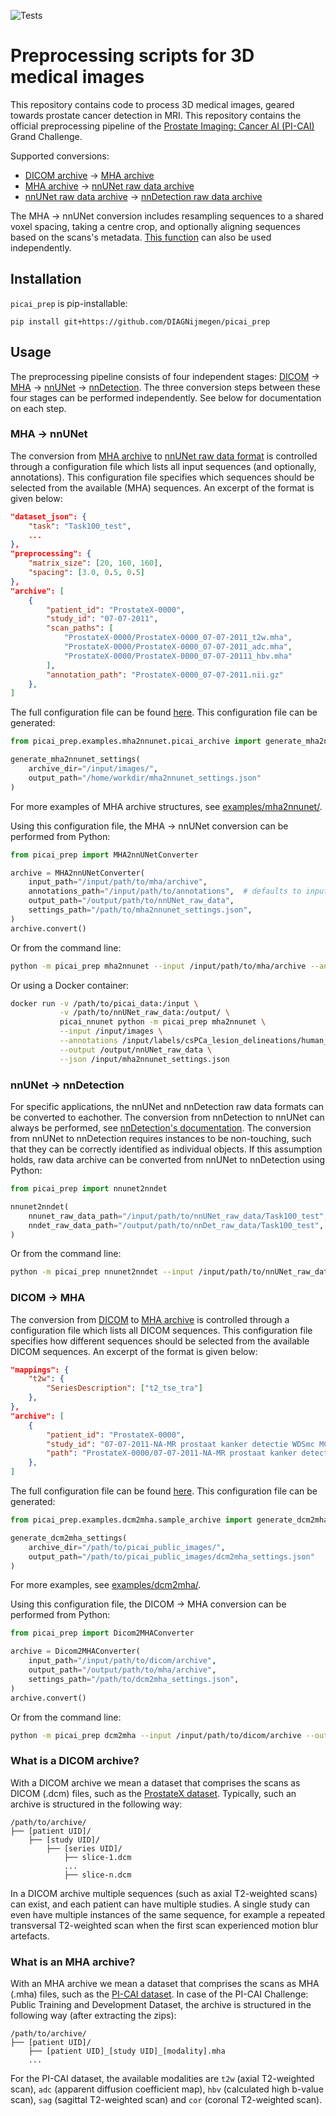 ![Tests](https://github.com/DIAGNijmegen/picai_prep/actions/workflows/tests.yml/badge.svg)

# Preprocessing scripts for 3D medical images

This repository contains code to process 3D medical images, geared towards prostate cancer detection in MRI. This repository contains the official preprocessing pipeline of the [Prostate Imaging: Cancer AI (PI-CAI)](https://pi-cai.grand-challenge.org/) Grand Challenge.

Supported conversions:
- [DICOM archive][dicom-archive] → [MHA archive][mha-archive]
- [MHA archive][mha-archive] → [nnUNet raw data archive][nnunet-archive]
- [nnUNet raw data archive][nnunet-archive] → [nnDetection raw data archive][nndetection-archive]

The MHA → nnUNet conversion includes resampling sequences to a shared voxel spacing, taking a centre crop, and optionally aligning sequences based on the scans's metadata. [This function](src/picai_prep/preprocessing.py#L462) can also be used independently.

## Installation
`picai_prep` is pip-installable:

`pip install git+https://github.com/DIAGNijmegen/picai_prep`

## Usage
The preprocessing pipeline consists of four independent stages: [DICOM][dicom-archive] → [MHA][mha-archive] → [nnUNet][nnunet-archive] → [nnDetection][nndetection-archive]. The three conversion steps between these four stages can be performed independently. See below for documentation on each step.

### MHA → nnUNet
The conversion from [MHA archive][mha-archive] to [nnUNet raw data format][nnunet-archive] is controlled through a configuration file which lists all input sequences (and optionally, annotations). This configuration file specifies which sequences should be selected from the available (MHA) sequences. An excerpt of the format is given below:

```json
"dataset_json": {
    "task": "Task100_test",
    ...
},
"preprocessing": {
    "matrix_size": [20, 160, 160],
    "spacing": [3.0, 0.5, 0.5]
},
"archive": [
    {
        "patient_id": "ProstateX-0000",
        "study_id": "07-07-2011",
        "scan_paths": [
            "ProstateX-0000/ProstateX-0000_07-07-2011_t2w.mha",
            "ProstateX-0000/ProstateX-0000_07-07-2011_adc.mha",
            "ProstateX-0000/ProstateX-0000_07-07-20111_hbv.mha"
        ],
        "annotation_path": "ProstateX-0000_07-07-2011.nii.gz"
    },
]
```

The full configuration file can be found [here](tests/output-expected/mha2nnunet_settings.json). This configuration file can be generated:

```python
from picai_prep.examples.mha2nnunet.picai_archive import generate_mha2nnunet_settings

generate_mha2nnunet_settings(
    archive_dir="/input/images/",
    output_path="/home/workdir/mha2nnunet_settings.json"
)
```

For more examples of MHA archive structures, see [examples/mha2nnunet/](src/picai_prep/examples/mha2nnunet/).

Using this configuration file, the MHA → nnUNet conversion can be performed from Python:

```python
from picai_prep import MHA2nnUNetConverter

archive = MHA2nnUNetConverter(
    input_path="/input/path/to/mha/archive",
    annotations_path="/input/path/to/annotations",  # defaults to input_path
    output_path="/output/path/to/nnUNet_raw_data",
    settings_path="/path/to/mha2nnunet_settings.json",
)
archive.convert()
```

Or from the command line:

```bash
python -m picai_prep mha2nnunet --input /input/path/to/mha/archive --annotations /input/path/to/annotations --output /output/path/to/nnUNet_raw_data --json /path/to/mha2nnunet_settings.json
```

Or using a Docker container:

```bash
docker run -v /path/to/picai_data:/input \
           -v /path/to/nnUNet_raw_data:/output/ \
           picai_nnunet python -m picai_prep mha2nnunet \
           --input /input/images \
           --annotations /input/labels/csPCa_lesion_delineations/human_expert/resampled \
           --output /output/nnUNet_raw_data \
           --json /input/mha2nnunet_settings.json
```

### nnUNet → nnDetection
For specific applications, the nnUNet and nnDetection raw data formats can be converted to eachother. The conversion from nnDetection to nnUNet can always be performed, see [nnDetection's documentation](https://github.com/MIC-DKFZ/nnDetection#nnu-net-for-detection). The conversion from nnUNet to nnDetection requires instances to be non-touching, such that they can be correctly identified as individual objects. If this assumption holds, raw data archive can be converted from nnUNet to nnDetection using Python:

```python
from picai_prep import nnunet2nndet

nnunet2nndet(
    nnunet_raw_data_path="/input/path/to/nnUNet_raw_data/Task100_test",
    nndet_raw_data_path="/output/path/to/nnDet_raw_data/Task100_test",
)
```

Or from the command line:

```bash
python -m picai_prep nnunet2nndet --input /input/path/to/nnUNet_raw_data/Task100_test --output /output/path/to/nnDet_raw_data/Task100_test
```

### DICOM → MHA
The conversion from [DICOM][dicom-archive] to [MHA archive][mha-archive] is controlled through a configuration file which lists all DICOM sequences. This configuration file specifies how different sequences should be selected from the available DICOM sequences. An excerpt of the format is given below:

```json
"mappings": {
    "t2w": {
        "SeriesDescription": ["t2_tse_tra"]
    },
},
"archive": [
    {
        "patient_id": "ProstateX-0000",
        "study_id": "07-07-2011-NA-MR prostaat kanker detectie WDSmc MCAPRODETW-05711",
        "path": "ProstateX-0000/07-07-2011-NA-MR prostaat kanker detectie WDSmc MCAPRODETW-05711/3.000000-t2tsesag-87368"
    },
]
```

The full configuration file can be found [here](tests/output-expected/dcm2mha_settings.json). This configuration file can be generated:

```python
from picai_prep.examples.dcm2mha.sample_archive import generate_dcm2mha_settings

generate_dcm2mha_settings(
    archive_dir="/path/to/picai_public_images/",
    output_path="/path/to/picai_public_images/dcm2mha_settings.json"
)
```

For more examples, see [examples/dcm2mha/](src/picai_prep/examples/dcm2mha/).

Using this configuration file, the DICOM → MHA conversion can be performed from Python:

```python
from picai_prep import Dicom2MHAConverter

archive = Dicom2MHAConverter(
    input_path="/input/path/to/dicom/archive",
    output_path="/output/path/to/mha/archive",
    settings_path="/path/to/dcm2mha_settings.json",
)
archive.convert()
```

Or from the command line:

```bash
python -m picai_prep dcm2mha --input /input/path/to/dicom/archive --output /output/path/to/mha/archive --json /path/to/dcm2mha_settings.json
```

### What is a DICOM archive?
With a DICOM archive we mean a dataset that comprises the scans as DICOM (.dcm) files, such as the [ProstateX dataset](https://wiki.cancerimagingarchive.net/pages/viewpage.action?pageId=23691656). Typically, such an archive is structured in the following way:

```
/path/to/archive/
├── [patient UID]/
    ├── [study UID]/
        ├── [series UID]/
            ├── slice-1.dcm
            ...
            ├── slice-n.dcm
```

In a DICOM archive multiple sequences (such as axial T2-weighted scans) can exist, and each patient can have multiple studies. A single study can even have multiple instances of the same sequence, for example a repeated transversal T2-weighted scan when the first scan experienced motion blur artefacts.


### What is an MHA archive?
With an MHA archive we mean a dataset that comprises the scans as MHA (.mha) files, such as the [PI-CAI dataset](https://zenodo.org/record/6517398#.YnU5uhNBwUE). In case of the PI-CAI Challenge: Public Training and Development Dataset, the archive is structured in the following way (after extracting the zips):

```
/path/to/archive/
├── [patient UID]/
    ├── [patient UID]_[study UID]_[modality].mha
    ...
```

For the PI-CAI dataset, the available modalities are `t2w` (axial T2-weighted scan), `adc` (apparent diffusion coefficient map), `hbv` (calculated high b-value scan), `sag` (sagittal T2-weighted scan) and `cor` (coronal T2-weighted scan).


[dicom-archive]: #what-is-a-dicom-archive
[mha-archive]: #what-is-an-mha-archive
[nnunet-archive]: https://github.com/MIC-DKFZ/nnUNet/blob/master/documentation/dataset_conversion.md
[nndetection-archive]: https://github.com/MIC-DKFZ/nnDetection/#adding-new-data-sets
